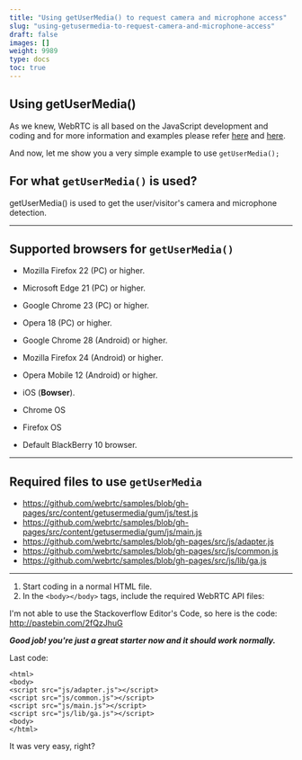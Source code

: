 ```yaml
---
title: "Using getUserMedia() to request camera and microphone access"
slug: "using-getusermedia-to-request-camera-and-microphone-access"
draft: false
images: []
weight: 9989
type: docs
toc: true
---
```


## Using getUserMedia()
As we knew, WebRTC is all based on the JavaScript development and coding and for more information and examples please refer [here][1] and [here][2].


  [1]: https://www.wikiod.com/webrtc/getting-started-with-webrtc
  [2]: https://www.wikiod.com/webrtc/webrtc-simple-examples

And now, let me show you a very simple example to use `getUserMedia();` 

For what `getUserMedia()` is used?
----------------------------------

getUserMedia() is used to get the user/visitor's camera and microphone detection.

---------------------------------------------------

Supported browsers for `getUserMedia()`
---------------------------------------

* Mozilla Firefox 22 (PC) or higher.
* Microsoft Edge 21 (PC) or higher.
* Google Chrome 23 (PC) or higher.
* Opera 18 (PC) or higher.

* Google Chrome 28 (Android) or higher.
* Mozilla Firefox 24 (Android) or higher.
* Opera Mobile 12 (Android) or higher.

* iOS (**Bowser**).
* Chrome OS
* Firefox OS
* Default BlackBerry 10 browser.


----------

Required files to use `getUserMedia`
------------------------------------

* https://github.com/webrtc/samples/blob/gh-pages/src/content/getusermedia/gum/js/test.js
* https://github.com/webrtc/samples/blob/gh-pages/src/content/getusermedia/gum/js/main.js
* https://github.com/webrtc/samples/blob/gh-pages/src/js/adapter.js
* https://github.com/webrtc/samples/blob/gh-pages/src/js/common.js
* https://github.com/webrtc/samples/blob/gh-pages/src/js/lib/ga.js


----------

1. Start coding in a normal HTML file.
2. In the `<body></body>` tags, include the required WebRTC API files:

I'm not able to use the Stackoverflow Editor's Code, so here is the code: http://pastebin.com/2fQzJhuG

***Good job! you're just a great starter now and it should work normally.***

Last code:

    <html>
    <body>
    <script src="js/adapter.js"></script>
    <script src="js/common.js"></script>
    <script src="js/main.js"></script>
    <script src="js/lib/ga.js"></script>
    <body>
    </html>

It was very easy, right?

